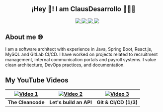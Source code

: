 <p align="center" width="300">
   <h2 align="center">
     ¡Hey 👋! I am ClausDesarrollo 👨🏻‍💻
   </h2>
</p>

  <ul>
    <p align="center">
    <a href="https://youtube.com/" target="blank">
    <img src="https://img.shields.io/badge/GitHub-100000?style=for-the-badge&logo=github">
    </a>
    <a href="https://youtube.com/" target="blank">
    <img src="https://img.shields.io/badge/YouTube-FF0000?style=for-the-badge&logo=Youtube">
    </a>  
    <a href="https://youtube.com/" target="blank">
    <img src="https://img.shields.io/badge/LinkedIn-0077B5?style=for-the-badge&logo=LinkedIn">
    </a>  
    <a href="https://youtube.com/" target="blank">
    <img src="https://img.shields.io/badge/WhatsApp-4DC547?style=for-the-badge&logo=whatsapp">
    </a>  
    </p>
  </ul>

## About me 🌐

I am a software architect with experience in Java, Spring Boot, React.js, MySQL and GitLab CI/CD. I have worked on projects related to recruitment management, internal communication portals and payroll systems. I value clean architecture, DevOps practices, and documentation.

## My YouTube Videos

| [![Video 1](https://img.youtube.com/vi/VsyNBufL10Q/mqdefault.jpg)](https://youtu.be/VsyNBufL10Q?si=VsyNBufL10Q?si=tvoHzLo4EdXmf5lB) | [![Video 2](https://img.youtube.com/vi/Y2RPdeTq974/mqdefault.jpg)](https://youtu.be/Y2RPdeTq974?si=eiHKQx2xverZMy6h) | [![Video 3](https://img.youtube.com/vi/YIdw6UZvK5A/mqdefault.jpg)](https://youtu.be/YIdw6UZvK5A?si=WsPvvCyee-v6gCF9) |
|:---:|:---:|:---:|
| **The Cleancode** | **Let's build an API** | **Git & CI/CD (1/3)** |
